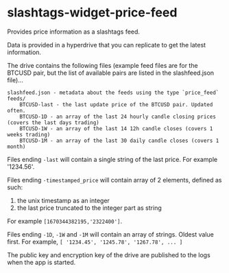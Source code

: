 # slashtags-widget-price-feed

Provides price information as a slashtags feed.

Data is provided in a hyperdrive that you can replicate to get the latest information.

The drive contains the following files (example feed files are for the BTCUSD pair, but the list of available pairs are listed in the slashfeed.json file)...

```
slashfeed.json - metadata about the feeds using the type `price_feed`
feeds/
    BTCUSD-last - the last update price of the BTCUSD pair. Updated often.
    BTCUSD-1D - an array of the last 24 hourly candle closing prices (covers the last days trading)
    BTCUSD-1W - an array of the last 14 12h candle closes (covers 1 weeks trading)
    BTCUSD-1M - an array of the last 30 daily candle closes (covers 1 month)
```

Files ending `-last` will contain a single string of the last price. For example '1234.56'.

Files ending `-timestamped_price` will contain array of 2 elements, defined as such:

1. the unix timestamp as an integer
2. the last price truncated to the integer part as string

For example `[1670344382195,'2322400']`.

Files ending `-1D`, `-1W` and `-1M` will contain an array of strings. Oldest value first.
For example, `[ '1234.45', '1245.78', '1267.78', ... ]`

The public key and encryption key of the drive are published to the logs when the app is started.

